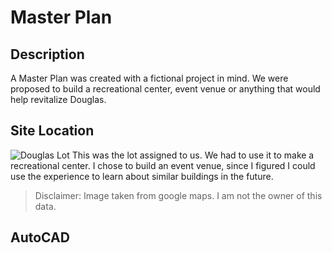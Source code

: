 # Master Plan

## Description
A Master Plan was created with a fictional project in mind. We were proposed to build a recreational center, event venue or anything that would help revitalize Douglas.

## Site Location
<img src="https://i.ibb.co/QQrp21f/Screenshot-2024-10-21-11-19-50-AM.png" alt="Douglas Lot">
This was the lot assigned to us. We had to use it to make a recreational center. I chose to build an event venue, since I figured I could use the experience to learn about similar buildings in the future.

>  Disclaimer: Image taken from google maps. I am not the owner of this data.

## AutoCAD 
